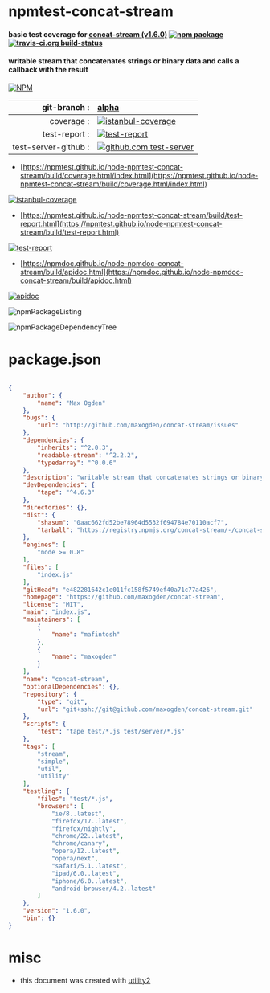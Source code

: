 # npmtest-concat-stream

#### basic test coverage for  [concat-stream (v1.6.0)](https://github.com/maxogden/concat-stream)  [![npm package](https://img.shields.io/npm/v/npmtest-concat-stream.svg?style=flat-square)](https://www.npmjs.org/package/npmtest-concat-stream) [![travis-ci.org build-status](https://api.travis-ci.org/npmtest/node-npmtest-concat-stream.svg)](https://travis-ci.org/npmtest/node-npmtest-concat-stream)

#### writable stream that concatenates strings or binary data and calls a callback with the result

[![NPM](https://nodei.co/npm/concat-stream.png?downloads=true&downloadRank=true&stars=true)](https://www.npmjs.com/package/concat-stream)

| git-branch : | [alpha](https://github.com/npmtest/node-npmtest-concat-stream/tree/alpha)|
|--:|:--|
| coverage : | [![istanbul-coverage](https://npmtest.github.io/node-npmtest-concat-stream/build/coverage.badge.svg)](https://npmtest.github.io/node-npmtest-concat-stream/build/coverage.html/index.html)|
| test-report : | [![test-report](https://npmtest.github.io/node-npmtest-concat-stream/build/test-report.badge.svg)](https://npmtest.github.io/node-npmtest-concat-stream/build/test-report.html)|
| test-server-github : | [![github.com test-server](https://npmtest.github.io/node-npmtest-concat-stream/GitHub-Mark-32px.png)](https://npmtest.github.io/node-npmtest-concat-stream/build/app/index.html) | | build-artifacts : | [![build-artifacts](https://npmtest.github.io/node-npmtest-concat-stream/glyphicons_144_folder_open.png)](https://github.com/npmtest/node-npmtest-concat-stream/tree/gh-pages/build)|

- [https://npmtest.github.io/node-npmtest-concat-stream/build/coverage.html/index.html](https://npmtest.github.io/node-npmtest-concat-stream/build/coverage.html/index.html)

[![istanbul-coverage](https://npmtest.github.io/node-npmtest-concat-stream/build/screenCapture.buildCi.browser.%252Ftmp%252Fbuild%252Fcoverage.lib.html.png)](https://npmtest.github.io/node-npmtest-concat-stream/build/coverage.html/index.html)

- [https://npmtest.github.io/node-npmtest-concat-stream/build/test-report.html](https://npmtest.github.io/node-npmtest-concat-stream/build/test-report.html)

[![test-report](https://npmtest.github.io/node-npmtest-concat-stream/build/screenCapture.buildCi.browser.%252Ftmp%252Fbuild%252Ftest-report.html.png)](https://npmtest.github.io/node-npmtest-concat-stream/build/test-report.html)

- [https://npmdoc.github.io/node-npmdoc-concat-stream/build/apidoc.html](https://npmdoc.github.io/node-npmdoc-concat-stream/build/apidoc.html)

[![apidoc](https://npmdoc.github.io/node-npmdoc-concat-stream/build/screenCapture.buildCi.browser.%252Ftmp%252Fbuild%252Fapidoc.html.png)](https://npmdoc.github.io/node-npmdoc-concat-stream/build/apidoc.html)

![npmPackageListing](https://npmtest.github.io/node-npmtest-concat-stream/build/screenCapture.npmPackageListing.svg)

![npmPackageDependencyTree](https://npmtest.github.io/node-npmtest-concat-stream/build/screenCapture.npmPackageDependencyTree.svg)



# package.json

```json

{
    "author": {
        "name": "Max Ogden"
    },
    "bugs": {
        "url": "http://github.com/maxogden/concat-stream/issues"
    },
    "dependencies": {
        "inherits": "^2.0.3",
        "readable-stream": "^2.2.2",
        "typedarray": "^0.0.6"
    },
    "description": "writable stream that concatenates strings or binary data and calls a callback with the result",
    "devDependencies": {
        "tape": "^4.6.3"
    },
    "directories": {},
    "dist": {
        "shasum": "0aac662fd52be78964d5532f694784e70110acf7",
        "tarball": "https://registry.npmjs.org/concat-stream/-/concat-stream-1.6.0.tgz"
    },
    "engines": [
        "node >= 0.8"
    ],
    "files": [
        "index.js"
    ],
    "gitHead": "e482281642c1e011fc158f5749ef40a71c77a426",
    "homepage": "https://github.com/maxogden/concat-stream",
    "license": "MIT",
    "main": "index.js",
    "maintainers": [
        {
            "name": "mafintosh"
        },
        {
            "name": "maxogden"
        }
    ],
    "name": "concat-stream",
    "optionalDependencies": {},
    "repository": {
        "type": "git",
        "url": "git+ssh://git@github.com/maxogden/concat-stream.git"
    },
    "scripts": {
        "test": "tape test/*.js test/server/*.js"
    },
    "tags": [
        "stream",
        "simple",
        "util",
        "utility"
    ],
    "testling": {
        "files": "test/*.js",
        "browsers": [
            "ie/8..latest",
            "firefox/17..latest",
            "firefox/nightly",
            "chrome/22..latest",
            "chrome/canary",
            "opera/12..latest",
            "opera/next",
            "safari/5.1..latest",
            "ipad/6.0..latest",
            "iphone/6.0..latest",
            "android-browser/4.2..latest"
        ]
    },
    "version": "1.6.0",
    "bin": {}
}
```



# misc
- this document was created with [utility2](https://github.com/kaizhu256/node-utility2)
